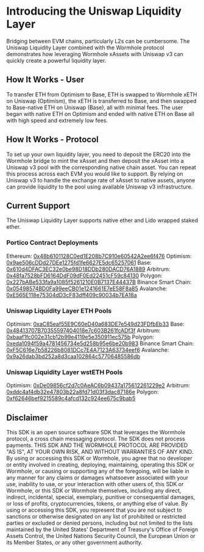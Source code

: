 # Introducing the Uniswap Liquidity Layer

Bridging between EVM chains, particularly L2s can be cumbersome. The Uniswap Liquidity Layer combined with the Wormhole protocol demonstrates how leveraging Wormhole xAssets with Uniswap v3 can quickly create a powerful liquidity layer.

## How It Works - User

To transfer ETH from Optimism to Base, ETH is swapped to Wormhole xETH on Uniswap (Optimism), the xETH is transferred to Base, and then swapped to Base-native ETH on Uniswap (Base), all with minimal fees. The user began with native ETH on Optimism and ended with native ETH on Base all with high speed and extremely low fees.

## How It Works - Protocol

To set up your own liquidity layer, you need to deposit the ERC20 into the Wormhole bridge to mint the xAsset and then deposit the xAsset into a Uniswap v3 pool with the corresponding native chain asset. You can repeat this process across each EVM you would like to support. By relying on Uniswap v3 to handle the exchange rate of xAsset to native assets, anyone can provide liquidity to the pool using available Uniswap v3 infrastructure.

## Current Support

The Uniswap Liquidity Layer supports native ether and Lido wrapped staked ether.

### Portico Contract Deployments

Ethereum: [0x48b6101128C0ed1E208b7C910e60542A2ee6f476](https://etherscan.io/address/0x48b6101128C0ed1E208b7C910e60542A2ee6f476)
Optimism: [0x9ae506cDDd27DEe1275fd1fe6627E5dc65257061](https://optimistic.etherscan.io/address/0x9ae506cDDd27DEe1275fd1fe6627E5dc65257061#code)
Base: [0x610d4DFAC3EC32e0be98D18DDb280DACD76A1889](https://basescan.org/address/0x610d4DFAC3EC32e0be98D18DDb280DACD76A1889)
Arbitrum: [0x48fa7528bFD6164DdF09dF0Ed22451cF59c84130](https://arbiscan.io/address/0x48fa7528bFD6164DdF09dF0Ed22451cF59c84130)
Polygon: [0x227bABe533fa9a1085f5261210E0B7137E44437B](https://polygonscan.com/address/0x227bABe533fa9a1085f5261210E0B7137E44437B)
Binance Smart Chain: [0x05498574BD0Fa99eeCB01e1241661E7eE58F8a85](https://bscscan.com/address/0x05498574BD0Fa99eeCB01e1241661E7eE58F8a85)
Avalanche: [0xE565E118e75304dD3cF83dff409c90034b7EA18a](https://snowtrace.io/address/0xE565E118e75304dD3cF83dff409c90034b7EA18a)

### Uniswap Liquidity Layer ETH Pools

Optimism: [0xaC85eaf55E9C60eD40a683DE7e549d23FDfbEb33](https://optimistic.etherscan.io/address/0xaC85eaf55E9C60eD40a683DE7e549d23FDfbEb33#code)
Base: [0x48413707B70355597404018e7c603B261fcADf3f](https://basescan.org/address/0x48413707B70355597404018e7c603B261fcADf3f)
Arbitrum: [0xbaaf1fc002e31cb12b99e4119e5e350911ec575b](https://arbiscan.io/address/0xbaaf1fc002e31cb12b99e4119e5e350911ec575b)
Polygon: [0xeda1094f59a4781456734e5d258b95e6be20b983](https://polygonscan.com/address/0xeda1094f59a4781456734e5d258b95e6be20b983)
Binance Smart Chain: [0xF5C616e7b58226b8081DCc7E4A7123A63734eef6](https://bscscan.com/address/0xF5C616e7b58226b8081DCc7E4A7123A63734eef6)
Avalanche: [0x9a26dab3bd252a8d3caa102864c57706485586db](https://snowtrace.io/address/0x9a26dab3bd252a8d3caa102864c57706485586db)

### Uniswap Liquidity Layer wstETH Pools

Optimism: [0xDe09856cf2d7c0AeAC6b09437a175612261229e2](https://optimistic.etherscan.io/address/0xDe09856cf2d7c0AeAC6b09437a175612261229e2#code)
Arbitrum: [0xddc4af4db32e47803b22a8fd71d03f3dac87186e](https://arbiscan.io/address/0xddc4af4db32e47803b22a8fd71d03f3dac87186e)
Polygon: [0xf62646bef9215589c4afcd132c924ee675c9bab5](https://polygonscan.com/address/0xf62646bef9215589c4afcd132c924ee675c9bab5)

## Disclaimer

This SDK is an open source software SDK that leverages the Wormhole protocol, a cross chain messaging protocol. The SDK does not process payments. THIS SDK AND THE WORMHOLE PROTOCOL ARE PROVIDED "AS IS", AT YOUR OWN RISK, AND WITHOUT WARRANTIES OF ANY KIND. By using or accessing this SDK or Wormhole, you agree that no developer or entity involved in creating, deploying, maintaining, operating this SDK or Wormhole, or causing or supporting any of the foregoing, will be liable in any manner for any claims or damages whatsoever associated with your use, inability to use, or your interaction with other users of, this SDK or Wormhole, or this SDK or Wormhole themselves, including any direct, indirect, incidental, special, exemplary, punitive or consequential damages, or loss of profits, cryptocurrencies, tokens, or anything else of value. By using or accessing this SDK, you represent that you are not subject to sanctions or otherwise designated on any list of prohibited or restricted parties or excluded or denied persons, including but not limited to the lists maintained by the United States' Department of Treasury's Office of Foreign Assets Control, the United Nations Security Council, the European Union or its Member States, or any other government authority.
